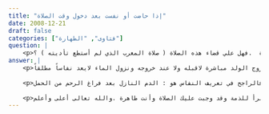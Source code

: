 ```yaml
---
title: "إذا حاضت أو نفست بعد دخول وقت الصلاة"
date: 2008-12-21
draft: false
categories: ["فتاوى", "الطهارة"]
question: |
    <p>في أحد أيام صيام ست من شوال وبعدما أتممت إفطاري ، ذهبت لأداء صلاة المغرب ولكن أحسست بنزول ماء (عرفت فيما بعد في المستشفى أنّه ماء الولاده أو ماء الطفل) فلم أستطع تأدية الصلاة وذهبت للمستشفى فتم إدخالي لغرفة الولاده مباشرة  .فهل علي قضاء هذه الصلاة ( صلاة المغرب الذي لم أستطع تأديته ) ؟</p>
answer: |
    <p>الحمد لله وحده وأشهد أن لا إله إلا الله وحده لا شريك له وأشهد أن محمداً عبده ورسوله صلى الله عليه وآله وسلم وبعد :حكم هذه المسألة مبني على أمرين :الأول : أنك كنت طاهرة عند وجوب صلاة المغرب عليك لأن النفاس يبدأ حكمه بعد نزول الدم بعد خروج الولد مباشرة لاقبله ولا عند خروجه ونزول الماء لايعد نفاساً مطلقاً .</p>
    
    <p>فالراجح في تعريف النفاس هو : الدم النازل بعد فراغ الرحم من الحمل .</p>
    
    <p>وهذا ما أثبته الطب الحديث قال الدكتور محمد علي البار  في كتاب خلق الإنسان بين الطب والقرآن ص (457) : ( يعرف دم النفاس وما يتبعه من إفرازات في الطب : بأنه الدم والإفرازات التي تخرج من الرحم بعد الولادة وتستمر لمدة ثلاثة إلى أربعة أسابيع وقد تطول إلى ستة أسابيع – أربعين يوماً -) وعليه أنت كنت طاهرة في ذلك الوقت .الثاني : إذا حاضت أو نفست المرأة بعد دخول وقت الصلاة وقبل أن تصلي فهل يجب عليها القضاء إذا طهرت؟اختلف العلماء في هذه المسألة إلى ستة أقوال والراجح أنه إذا بقي مقدار من الوقت حين حاضت أو نفست يمكنها أن تصلي فيه كأن تأخر الصلاة إلى آخر الوقت ، بحيث تستطيع أن تصلي فيه الصلاة كاملة فليس عليها قضاء تلك الصلاة ، لأن الوقت مازال موسعاً في حقها أما لو أخرتها إلى آخر الوقت بحيث لا تستطيع أن تصليها كاملة فيجب عليها القضاء لأنها فرطت في تأخير الصلاة وهو اختيار زفر من الحنفية ينظر : المبسوط (2/14) ، وشرح فتح القدير (1/171) ، وبدائع الصنائع (1/95) ، ورجحه شيخ الإسلام ابن تيمية الإختيارات ص (53) .ولا شك أن الأحوط في هذه المسألة أن المرأة إذا حاضت في أول الوقت أو في وسطه أو في آخره أن تقضي ، لأنه أبرأ لذمتها ، وإن كنا رجحنا أنها لا تقضي إلا إذا حاضت في آخر الوقت ، لكن هذا من باب الاحتياط .وبسطت هذه المسائل في كتابي الإصابة في أحكام الحيض والنفاس والاستحاضة .وعليه فجواب سؤالك : نعم أختي عليك قضاء صلاة المغرب لأنه أحوط وأبرأ للذمة وقد وجبت عليك الصلاة وأنت طاهرة .والله تعالى أعلى وأعلم .</p>
---
```


